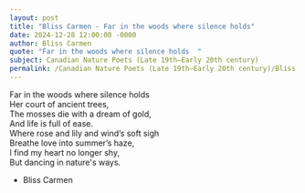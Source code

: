 ```yaml
---
layout: post
title: "Bliss Carmen - Far in the woods where silence holds"
date: 2024-12-28 12:00:00 -0000
author: Bliss Carmen
quote: "Far in the woods where silence holds  "
subject: Canadian Nature Poets (Late 19th–Early 20th century)
permalink: /Canadian Nature Poets (Late 19th–Early 20th century)/Bliss Carmen/Bliss Carmen - Far in the woods where silence holds
---
```


Far in the woods where silence holds  
Her court of ancient trees,  
The mosses die with a dream of gold,  
And life is full of ease.  
Where rose and lily and wind’s soft sigh  
Breathe love into summer’s haze,  
I find my heart no longer shy,  
But dancing in nature's ways.

- Bliss Carmen
